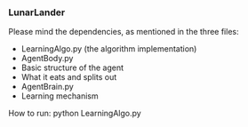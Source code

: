 ### LunarLander

Please mind the dependencies, as mentioned in the three files:
-  LearningAlgo.py (the algorithm implementation)
-  AgentBody.py 
  -  Basic structure of the agent
  -  What it eats and splits out
-  AgentBrain.py
  -  Learning mechanism

How to run:
python LearningAlgo.py
